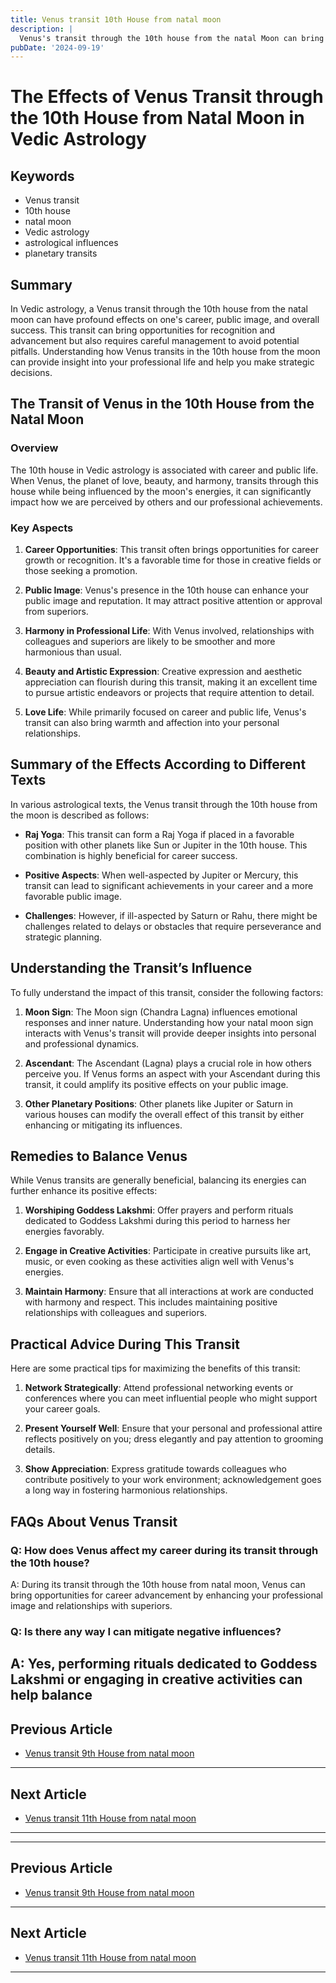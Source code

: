 ```yaml
---
title: Venus transit 10th House from natal moon
description: |
  Venus's transit through the 10th house from the natal Moon can bring challenges such as loss of respect, conflicts in relationships, and potential health issues. The individual may face professional setbacks, financial difficulties, and a general sense of dissatisfaction.
pubDate: '2024-09-19'
---
```


# The Effects of Venus Transit through the 10th House from Natal Moon in Vedic Astrology

## Keywords
- Venus transit
- 10th house
- natal moon
- Vedic astrology
- astrological influences
- planetary transits

## Summary

In Vedic astrology, a Venus transit through the 10th house from the natal moon can have profound effects on one's career, public image, and overall success. This transit can bring opportunities for recognition and advancement but also requires careful management to avoid potential pitfalls. Understanding how Venus transits in the 10th house from the moon can provide insight into your professional life and help you make strategic decisions.

## The Transit of Venus in the 10th House from the Natal Moon

### Overview

The 10th house in Vedic astrology is associated with career and public life. When Venus, the planet of love, beauty, and harmony, transits through this house while being influenced by the moon's energies, it can significantly impact how we are perceived by others and our professional achievements.

### Key Aspects

1. **Career Opportunities**: This transit often brings opportunities for career growth or recognition. It's a favorable time for those in creative fields or those seeking a promotion.
   
2. **Public Image**: Venus's presence in the 10th house can enhance your public image and reputation. It may attract positive attention or approval from superiors.

3. **Harmony in Professional Life**: With Venus involved, relationships with colleagues and superiors are likely to be smoother and more harmonious than usual.

4. **Beauty and Artistic Expression**: Creative expression and aesthetic appreciation can flourish during this transit, making it an excellent time to pursue artistic endeavors or projects that require attention to detail.

5. **Love Life**: While primarily focused on career and public life, Venus's transit can also bring warmth and affection into your personal relationships.

## Summary of the Effects According to Different Texts

In various astrological texts, the Venus transit through the 10th house from the moon is described as follows:

- **Raj Yoga**: This transit can form a Raj Yoga if placed in a favorable position with other planets like Sun or Jupiter in the 10th house. This combination is highly beneficial for career success.
  
- **Positive Aspects**: When well-aspected by Jupiter or Mercury, this transit can lead to significant achievements in your career and a more favorable public image.
  
- **Challenges**: However, if ill-aspected by Saturn or Rahu, there might be challenges related to delays or obstacles that require perseverance and strategic planning.

## Understanding the Transit’s Influence

To fully understand the impact of this transit, consider the following factors:

1. **Moon Sign**: The Moon sign (Chandra Lagna) influences emotional responses and inner nature. Understanding how your natal moon sign interacts with Venus's transit will provide deeper insights into personal and professional dynamics.
   
2. **Ascendant**: The Ascendant (Lagna) plays a crucial role in how others perceive you. If Venus forms an aspect with your Ascendant during this transit, it could amplify its positive effects on your public image.
   
3. **Other Planetary Positions**: Other planets like Jupiter or Saturn in various houses can modify the overall effect of this transit by either enhancing or mitigating its influences.

## Remedies to Balance Venus

While Venus transits are generally beneficial, balancing its energies can further enhance its positive effects:

1. **Worshiping Goddess Lakshmi**: Offer prayers and perform rituals dedicated to Goddess Lakshmi during this period to harness her energies favorably.
   
2. **Engage in Creative Activities**: Participate in creative pursuits like art, music, or even cooking as these activities align well with Venus's energies.
   
3. **Maintain Harmony**: Ensure that all interactions at work are conducted with harmony and respect. This includes maintaining positive relationships with colleagues and superiors.

## Practical Advice During This Transit

Here are some practical tips for maximizing the benefits of this transit:

1. **Network Strategically**: Attend professional networking events or conferences where you can meet influential people who might support your career goals.
   
2. **Present Yourself Well**: Ensure that your personal and professional attire reflects positively on you; dress elegantly and pay attention to grooming details.
   
3. **Show Appreciation**: Express gratitude towards colleagues who contribute positively to your work environment; acknowledgement goes a long way in fostering harmonious relationships.

## FAQs About Venus Transit

### Q: How does Venus affect my career during its transit through the 10th house?
A: During its transit through the 10th house from natal moon, Venus can bring opportunities for career advancement by enhancing your professional image and relationships with superiors.

### Q: Is there any way I can mitigate negative influences?
A: Yes, performing rituals dedicated to Goddess Lakshmi or engaging in creative activities can help balance
---

## Previous Article
- [Venus transit 9th House from natal moon](200609_Venus_transit_9th_House_from_natal_moon.md)

---

## Next Article
- [Venus transit 11th House from natal moon](200611_Venus_transit_11th_House_from_natal_moon.md)

---
---

## Previous Article
- [Venus transit 9th House from natal moon](200609_Venus_transit_9th_House_from_natal_moon.md)

---

## Next Article
- [Venus transit 11th House from natal moon](200611_Venus_transit_11th_House_from_natal_moon.md)

---
